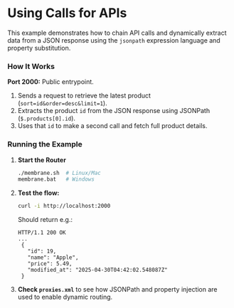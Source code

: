 # Using  Calls for APIs

This example demonstrates how to chain API calls and dynamically extract data from a JSON response using the `jsonpath` expression language and property substitution.

### **How It Works**

**Port 2000:** Public entrypoint.
1. Sends a request to retrieve the latest product (`sort=id&order=desc&limit=1`).
2. Extracts the product `id` from the JSON response using JSONPath (`$.products[0].id`).
3. Uses that `id` to make a second call and fetch full product details.

### **Running the Example**

1. **Start the Router**
   ```sh
   ./membrane.sh  # Linux/Mac  
   membrane.bat   # Windows  
   ```

2. **Test the flow:**
   ```sh
   curl -i http://localhost:2000
   ```

   Should return e.g.:
   ```
   HTTP/1.1 200 OK
   ...
    {
      "id": 19,
      "name": "Apple",
      "price": 5.49,
      "modified_at": "2025-04-30T04:42:02.548087Z"
    }
   ```

3. **Check `proxies.xml`** to see how JSONPath and property injection are used to enable dynamic routing.
